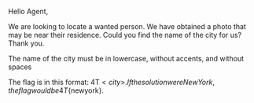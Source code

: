 Hello Agent,

We are looking to locate a wanted person.
We have obtained a photo that may be near their residence.
Could you find the name of the city for us? Thank you.

The name of the city must be in lowercase, without accents, and without spaces

The flag is in this format: 4T${<city>}. If the solution were New York, the flag would be 4T${newyork}.
